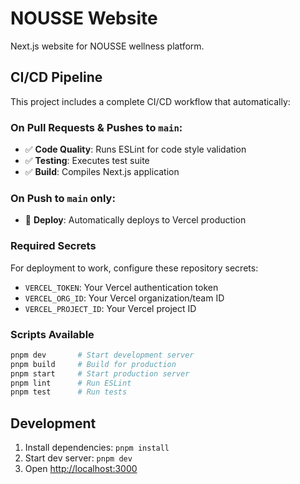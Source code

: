 # NOUSSE Website

Next.js website for NOUSSE wellness platform.

## CI/CD Pipeline

This project includes a complete CI/CD workflow that automatically:

### On Pull Requests & Pushes to `main`:
- ✅ **Code Quality**: Runs ESLint for code style validation
- ✅ **Testing**: Executes test suite
- ✅ **Build**: Compiles Next.js application

### On Push to `main` only:
- 🚀 **Deploy**: Automatically deploys to Vercel production

### Required Secrets

For deployment to work, configure these repository secrets:
- `VERCEL_TOKEN`: Your Vercel authentication token
- `VERCEL_ORG_ID`: Your Vercel organization/team ID  
- `VERCEL_PROJECT_ID`: Your Vercel project ID

### Scripts Available

```bash
pnpm dev       # Start development server
pnpm build     # Build for production
pnpm start     # Start production server
pnpm lint      # Run ESLint
pnpm test      # Run tests
```

## Development

1. Install dependencies: `pnpm install`
2. Start dev server: `pnpm dev`
3. Open [http://localhost:3000](http://localhost:3000)